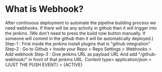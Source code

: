 # What is Webhook?

After continuous deployment to automate the pipeline building process we need webhooks. If there will be any activity in github then it will trigger into the jenkins. (We don't need to press the build now button manually. If someone will commit in the github then it will be automatically deployed.)
Step-1 :
First inside the jenkins install plugins that is "github integration"
Step-2 :
Go to Github > Inside your Repo > Repo Settings > Webhooks > Add webhook 
Step-3 :
Give jenkins URL as payload URL
And add "/github-webhook/" in front of that jenkins URL.
Content type> application/json > {JUST THE PUSH EVENT} > {ACTIVE}